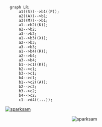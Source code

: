 
```mermaid
  graph LR;
      a1((S))-->b1((P));
      a2((A))-->b1;
      a3((M))-->b1;
      a1-->b2((K));
      a2-->b2;
      a3-->b2;
      a1-->b3((X));
      a2-->b3;
      a3-->b3;
      a1-->b4((R));
      a2-->b4;
      a3-->b4;
      b1-->c1((K));
      b2-->c1;
      b3-->c1;
      b4-->c1;
      b1-->c2((A));
      b2-->c2;
      b3-->c2;
      b4-->c2;
      c1-->d4((...));
 ```
 
<p align="left"> <a href="https://github.com/ryo-ma/github-profile-trophy"><img src="https://github-profile-trophy.vercel.app/?username=sparksam&column=7&theme=discord" alt="sparksam" /></a> </p>

<p style="text-align: center;"><img align="center" src="https://github-readme-streak-stats.herokuapp.com/?user=sparksam&" alt="sparksam" /></p>

<!-- ![My GitHub](https://github-readme-stats.vercel.app/api/?username=sparksam&count_private=true&show_icons=true&theme=vision-friendly-dark&include_all_commits=true)

![Top Langs](https://github-readme-stats.vercel.app/api/top-langs/?username=sparksam&count_private=true&theme=vision-friendly-dark&layout=compact)" -->
